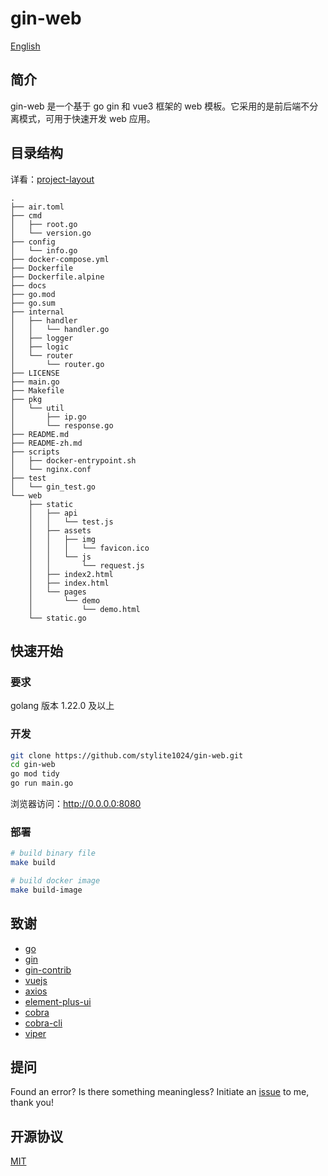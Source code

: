 # gin-web

[English](./README.md)

## 简介

gin-web 是一个基于 go gin 和 vue3 框架的 web 模板。它采用的是前后端不分离模式，可用于快速开发 web 应用。

## 目录结构

详看：[project-layout](https://github.com/golang-standards/project-layout)

```
.
├── air.toml
├── cmd
│   ├── root.go
│   └── version.go
├── config
│   └── info.go
├── docker-compose.yml
├── Dockerfile
├── Dockerfile.alpine
├── docs
├── go.mod
├── go.sum
├── internal
│   ├── handler
│   │   └── handler.go
│   ├── logger
│   ├── logic
│   └── router
│       └── router.go
├── LICENSE
├── main.go
├── Makefile
├── pkg
│   └── util
│       ├── ip.go
│       └── response.go
├── README.md
├── README-zh.md
├── scripts
│   ├── docker-entrypoint.sh
│   └── nginx.conf
├── test
│   └── gin_test.go
└── web
    ├── static
    │   ├── api
    │   │   └── test.js
    │   ├── assets
    │   │   ├── img
    │   │   │   └── favicon.ico
    │   │   └── js
    │   │       └── request.js
    │   ├── index2.html
    │   ├── index.html
    │   └── pages
    │       └── demo
    │           └── demo.html
    └── static.go
```

## 快速开始

### 要求

golang 版本 1.22.0 及以上

### 开发

```sh
git clone https://github.com/stylite1024/gin-web.git
cd gin-web
go mod tidy
go run main.go
```

浏览器访问：http://0.0.0.0:8080

### 部署

```sh
# build binary file
make build

# build docker image
make build-image
```

## 致谢

-   [go](https://github.com/golang/go)
-   [gin](https://github.com/gin-gonic/gin)
-   [gin-contrib](https://github.com/gin-contrib)
-   [vuejs](https://github.com/vuejs/vue)
-   [axios](https://github.com/axios/axios)
-   [element-plus-ui](https://github.com/element-plus/element-plus)
-   [cobra](https://github.com/spf13/cobra)
-   [cobra-cli](https://github.com/spf13/cobra-cli)
-   [viper](https://github.com/spf13/viper)

## 提问

Found an error? Is there something meaningless? Initiate an [issue](https://github.com/stylite1024/gin-web/issues) to me, thank you!

## 开源协议

[MIT](https://github.com/stylite1024/gin-web/blob/main/LICENSE)
